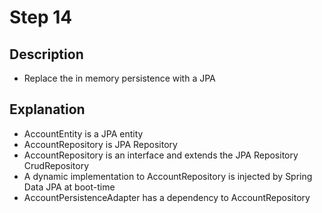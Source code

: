# Step 14

## Description

- Replace the in memory persistence with a JPA

## Explanation

- AccountEntity is a JPA entity
- AccountRepository is JPA Repository
- AccountRepository is an interface and extends the JPA Repository CrudRepository
- A dynamic implementation to AccountRepository is injected by Spring Data JPA at boot-time
- AccountPersistenceAdapter has a dependency to AccountRepository